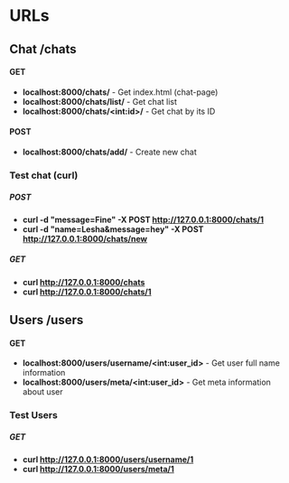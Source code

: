 # URLs

## Chat /chats

#### GET

* **localhost:8000/chats/**            - Get index.html (chat-page)
* **localhost:8000/chats/list/**       - Get chat list
* **localhost:8000/chats/\<int:id>/**  - Get chat by its ID

#### POST

* **localhost:8000/chats/add/**        - Create new chat

### Test chat (curl)

##### POST

* **curl -d "message=Fine" -X POST http://127.0.0.1:8000/chats/1**
* **curl -d "name=Lesha&message=hey" -X POST http://127.0.0.1:8000/chats/new**

##### GET

* **curl http://127.0.0.1:8000/chats**
* **curl http://127.0.0.1:8000/chats/1**

## Users /users

#### GET

* **localhost:8000/users/username/\<int:user_id>**   - Get user full name information
* **localhost:8000/users/meta/\<int:user_id>**       - Get meta information about user

### Test Users

##### GET

* **curl http://127.0.0.1:8000/users/username/1**
* **curl http://127.0.0.1:8000/users/meta/1**
